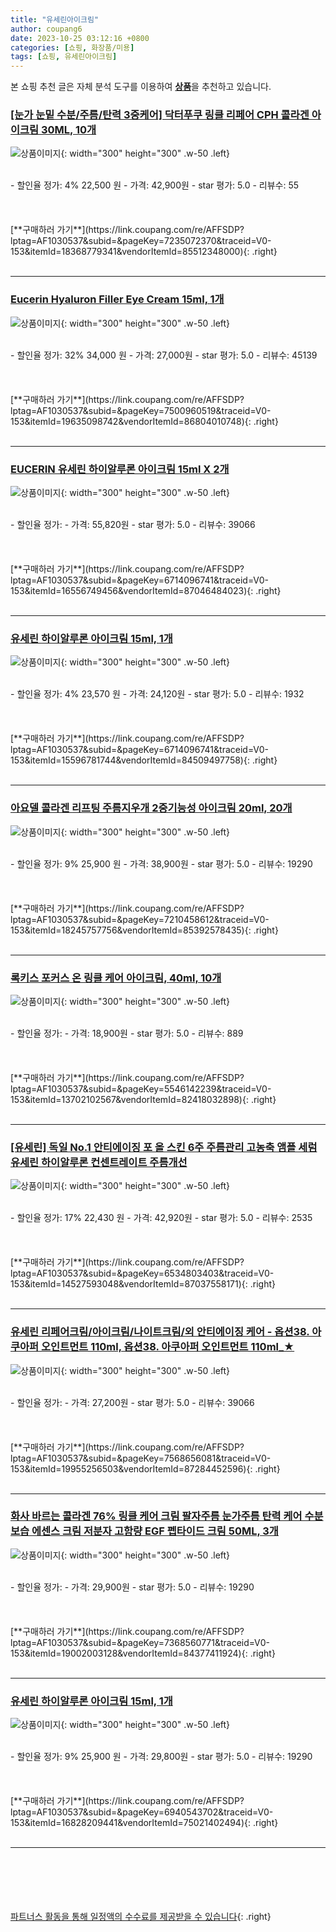 ```yaml
---
title: "유세린아이크림"
author: coupang6
date: 2023-10-25 03:12:16 +0800
categories: [쇼핑, 화장품/미용]
tags: [쇼핑, 유세린아이크림]
---
```


본 쇼핑 추천 글은 자체 분석 도구를 이용하여 [**상품**](https://link.coupang.com/a/bao1ui)을 추천하고 있습니다.

### [[눈가 눈밑 수분/주름/탄력 3중케어] 닥터푸쿠 링클 리페어 CPH 콜라겐 아이크림 30ML, 10개](https://link.coupang.com/re/AFFSDP?lptag=AF1030537&subid=&pageKey=7235072370&traceid=V0-153&itemId=18368779341&vendorItemId=85512348000)

![상품이미지](https://thumbnail6.coupangcdn.com/thumbnails/remote/230x230ex/image/vendor_inventory/1c29/3fab17f7e9f298a977f28bc2a2dcb2a70d8c86e9cce373124b279257fcc9.jpg){: width="300" height="300" .w-50 .left}


<br>
- 할인율 정가: 4%  22,500   원
- 가격: 42,900원
- star 평가: 5.0
- 리뷰수: 55
<br>
<br>
<br>
<br>
[**구매하러 가기**](https://link.coupang.com/re/AFFSDP?lptag=AF1030537&subid=&pageKey=7235072370&traceid=V0-153&itemId=18368779341&vendorItemId=85512348000){: .right}
<br>
<br>

---

### [Eucerin Hyaluron Filler Eye Cream 15ml, 1개](https://link.coupang.com/re/AFFSDP?lptag=AF1030537&subid=&pageKey=7500960519&traceid=V0-153&itemId=19635098742&vendorItemId=86804010748)

![상품이미지](https://thumbnail8.coupangcdn.com/thumbnails/remote/230x230ex/image/vendor_inventory/3456/32ad792639e624c07f12ff3f634d07ba5bbd0ae0cf557cf67a09f9fc7da9.png){: width="300" height="300" .w-50 .left}


<br>
- 할인율 정가: 32%  34,000   원
- 가격: 27,000원
- star 평가: 5.0
- 리뷰수: 45139
<br>
<br>
<br>
<br>
[**구매하러 가기**](https://link.coupang.com/re/AFFSDP?lptag=AF1030537&subid=&pageKey=7500960519&traceid=V0-153&itemId=19635098742&vendorItemId=86804010748){: .right}
<br>
<br>

---

### [EUCERIN 유세린 하이알루론 아이크림 15ml X 2개](https://link.coupang.com/re/AFFSDP?lptag=AF1030537&subid=&pageKey=6714096741&traceid=V0-153&itemId=16556749456&vendorItemId=87046484023)

![상품이미지](https://thumbnail8.coupangcdn.com/thumbnails/remote/230x230ex/image/vendor_inventory/cbcb/598dd1599f41b43028d5b7cb8c0bbc07a97151442610a90e7a691ddd2477.jpg){: width="300" height="300" .w-50 .left}


<br>
- 할인율 정가: 
- 가격: 55,820원
- star 평가: 5.0
- 리뷰수: 39066
<br>
<br>
<br>
<br>
[**구매하러 가기**](https://link.coupang.com/re/AFFSDP?lptag=AF1030537&subid=&pageKey=6714096741&traceid=V0-153&itemId=16556749456&vendorItemId=87046484023){: .right}
<br>
<br>

---

### [유세린 하이알루론 아이크림 15ml, 1개](https://link.coupang.com/re/AFFSDP?lptag=AF1030537&subid=&pageKey=6714096741&traceid=V0-153&itemId=15596781744&vendorItemId=84509497758)

![상품이미지](https://thumbnail7.coupangcdn.com/thumbnails/remote/230x230ex/image/vendor_inventory/c87a/3c2db30fd6a8ad25890b82109b181b1a05b806a0f30a308d2c6fe8ffb96f.png){: width="300" height="300" .w-50 .left}


<br>
- 할인율 정가: 4%  23,570   원
- 가격: 24,120원
- star 평가: 5.0
- 리뷰수: 1932
<br>
<br>
<br>
<br>
[**구매하러 가기**](https://link.coupang.com/re/AFFSDP?lptag=AF1030537&subid=&pageKey=6714096741&traceid=V0-153&itemId=15596781744&vendorItemId=84509497758){: .right}
<br>
<br>

---

### [아요델 콜라겐 리프팅 주름지우개 2중기능성 아이크림 20ml, 20개](https://link.coupang.com/re/AFFSDP?lptag=AF1030537&subid=&pageKey=7210458612&traceid=V0-153&itemId=18245757756&vendorItemId=85392578435)

![상품이미지](https://thumbnail9.coupangcdn.com/thumbnails/remote/230x230ex/image/vendor_inventory/f4ac/e3f37b4a1a396d0305c73d7cbdfe168ced9f5cb442505f8a2365b1c7e14e.png){: width="300" height="300" .w-50 .left}


<br>
- 할인율 정가: 9%  25,900   원
- 가격: 38,900원
- star 평가: 5.0
- 리뷰수: 19290
<br>
<br>
<br>
<br>
[**구매하러 가기**](https://link.coupang.com/re/AFFSDP?lptag=AF1030537&subid=&pageKey=7210458612&traceid=V0-153&itemId=18245757756&vendorItemId=85392578435){: .right}
<br>
<br>

---

### [록키스 포커스 온 링클 케어 아이크림, 40ml, 10개](https://link.coupang.com/re/AFFSDP?lptag=AF1030537&subid=&pageKey=5546142239&traceid=V0-153&itemId=13702102567&vendorItemId=82418032898)

![상품이미지](https://thumbnail8.coupangcdn.com/thumbnails/remote/230x230ex/image/vendor_inventory/af40/4069f0c9e4cdb66b68c36d1159d78e2d4820dc2c47fa8ec42349c7b3488a.jpg){: width="300" height="300" .w-50 .left}


<br>
- 할인율 정가: 
- 가격: 18,900원
- star 평가: 5.0
- 리뷰수: 889
<br>
<br>
<br>
<br>
[**구매하러 가기**](https://link.coupang.com/re/AFFSDP?lptag=AF1030537&subid=&pageKey=5546142239&traceid=V0-153&itemId=13702102567&vendorItemId=82418032898){: .right}
<br>
<br>

---

### [[유세린] 독일 No.1 안티에이징 포 올 스킨 6주 주름관리 고농축 앰플 세럼 유세린 하이알루론 컨센트레이트 주름개선](https://link.coupang.com/re/AFFSDP?lptag=AF1030537&subid=&pageKey=6534803403&traceid=V0-153&itemId=14527593048&vendorItemId=87037558171)

![상품이미지](https://thumbnail10.coupangcdn.com/thumbnails/remote/230x230ex/image/vendor_inventory/4eb5/b7571579b629a6e7b5fb6a5af87ca66ba68b4a07d8015b07551580aaaf93.jpeg){: width="300" height="300" .w-50 .left}


<br>
- 할인율 정가: 17%  22,430   원
- 가격: 42,920원
- star 평가: 5.0
- 리뷰수: 2535
<br>
<br>
<br>
<br>
[**구매하러 가기**](https://link.coupang.com/re/AFFSDP?lptag=AF1030537&subid=&pageKey=6534803403&traceid=V0-153&itemId=14527593048&vendorItemId=87037558171){: .right}
<br>
<br>

---

### [유세린 리페어크림/아이크림/나이트크림/외 안티에이징 케어 - 옵션38. 아쿠아퍼 오인트먼트 110ml, 옵션38. 아쿠아퍼 오인트먼트 110ml_★](https://link.coupang.com/re/AFFSDP?lptag=AF1030537&subid=&pageKey=7568656081&traceid=V0-153&itemId=19955256503&vendorItemId=87284452596)

![상품이미지](https://thumbnail7.coupangcdn.com/thumbnails/remote/230x230ex/image/vendor_inventory/039b/38b3058963e0a2ddc002e46e146a7d8a2f56e1fad800c16bdbc7a44111e8.jpg){: width="300" height="300" .w-50 .left}


<br>
- 할인율 정가: 
- 가격: 27,200원
- star 평가: 5.0
- 리뷰수: 39066
<br>
<br>
<br>
<br>
[**구매하러 가기**](https://link.coupang.com/re/AFFSDP?lptag=AF1030537&subid=&pageKey=7568656081&traceid=V0-153&itemId=19955256503&vendorItemId=87284452596){: .right}
<br>
<br>

---

### [화사 바르는 콜라겐 76% 링클 케어 크림 팔자주름 눈가주름 탄력 케어 수분 보습 에센스 크림 저분자 고함량 EGF 펩타이드 크림 50ML, 3개](https://link.coupang.com/re/AFFSDP?lptag=AF1030537&subid=&pageKey=7368560771&traceid=V0-153&itemId=19002003128&vendorItemId=84377411924)

![상품이미지](https://thumbnail10.coupangcdn.com/thumbnails/remote/230x230ex/image/vendor_inventory/899b/a71e9745c1ff90a00daa5d4983278e5e38aa639ca554ef973b915d2d29e4.jpg){: width="300" height="300" .w-50 .left}


<br>
- 할인율 정가: 
- 가격: 29,900원
- star 평가: 5.0
- 리뷰수: 19290
<br>
<br>
<br>
<br>
[**구매하러 가기**](https://link.coupang.com/re/AFFSDP?lptag=AF1030537&subid=&pageKey=7368560771&traceid=V0-153&itemId=19002003128&vendorItemId=84377411924){: .right}
<br>
<br>

---

### [유세린 하이알루론 아이크림 15ml, 1개](https://link.coupang.com/re/AFFSDP?lptag=AF1030537&subid=&pageKey=6940543702&traceid=V0-153&itemId=16828209441&vendorItemId=75021402494)

![상품이미지](https://thumbnail7.coupangcdn.com/thumbnails/remote/230x230ex/image/vendor_inventory/f1ad/0e5dcf4a7f7b7c0df8cee0bfccaf8b5d1e92188c6137a18e96941baf9e4f.jpg){: width="300" height="300" .w-50 .left}


<br>
- 할인율 정가: 9%  25,900   원
- 가격: 29,800원
- star 평가: 5.0
- 리뷰수: 19290
<br>
<br>
<br>
<br>
[**구매하러 가기**](https://link.coupang.com/re/AFFSDP?lptag=AF1030537&subid=&pageKey=6940543702&traceid=V0-153&itemId=16828209441&vendorItemId=75021402494){: .right}
<br>
<br>

---
<br><br><br><br><br> [파트너스 활동을 통해 일정액의 수수료를 제공받을 수 있습니다](https://link.coupang.com/a/bao1ui){: .right}